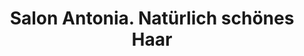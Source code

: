 ---
title: "Salon Antonia. Natürlich schönes Haar"
url: /trochtelfingen/salon-antonia-natuerlich-schoenes-haar/
shop: Friseur
---